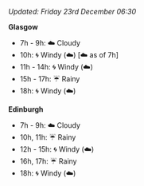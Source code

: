 *Updated: Friday 23rd December 06:30*

**Glasgow**

* 7h - 9h: :cloud: Cloudy
* 10h: :cyclone: Windy (:cloud:) [:cloud: as of 7h]
* 11h - 14h: :cyclone: Windy (:cloud:)
* 15h - 17h: :umbrella: Rainy
* 18h: :cyclone: Windy (:cloud:)

**Edinburgh**

* 7h - 9h: :cloud: Cloudy
* 10h, 11h: :umbrella: Rainy
* 12h - 15h: :cyclone: Windy (:cloud:)
* 16h, 17h: :umbrella: Rainy
* 18h: :cyclone: Windy (:cloud:)
